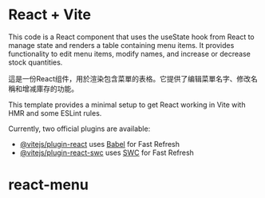 # React + Vite

 
This code is a React component that uses the useState hook from React to manage state and renders a table containing menu items. It provides functionality to edit menu items, modify names, and increase or decrease stock quantities.


這是一份React组件，用於渲染包含菜單的表格。它提供了编辑菜單名字、修改名稱和增减庫存的功能。

This template provides a minimal setup to get React working in Vite with HMR and some ESLint rules.

Currently, two official plugins are available:

- [@vitejs/plugin-react](https://github.com/vitejs/vite-plugin-react/blob/main/packages/plugin-react/README.md) uses [Babel](https://babeljs.io/) for Fast Refresh
- [@vitejs/plugin-react-swc](https://github.com/vitejs/vite-plugin-react-swc) uses [SWC](https://swc.rs/) for Fast Refresh
# react-menu
